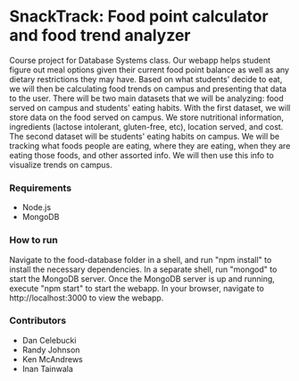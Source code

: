 # SnackTrack: Food point calculator and food trend analyzer #

Course project for Database Systems class. Our webapp helps student figure out meal options given their current food point balance as well as any dietary restrictions they may have. Based on what students' decide to eat, we will then be calculating food trends on campus and presenting that data to the user. There will be two main datasets that we will be analyzing: food served on campus and students' eating habits. With the first dataset, we will store data on the food served on campus. We store nutritional information, ingredients (lactose intolerant, gluten-free, etc), location served, and cost. The second dataset will be students' eating habits on campus. We will be tracking what foods people are eating, where they are eating, when they are eating those foods, and other assorted info. We will then use this info to visualize trends on campus.

### Requirements ###

* Node.js
* MongoDB

### How to run ###

Navigate to the food-database folder in a shell, and run "npm install" to install the necessary dependencies. In a separate shell, run "mongod" to start the MongoDB server. Once the MongoDB server is up and running, execute "npm start" to start the webapp. In your browser, navigate to http://localhost:3000 to view the webapp.

### Contributors ###

* Dan Celebucki
* Randy Johnson
* Ken McAndrews
* Inan Tainwala
